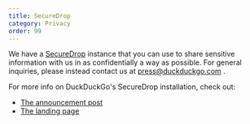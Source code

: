 ```yaml
---
title: SecureDrop
category: Privacy
order: 99
---
```

<p>We have a <a href="https://securedrop.org/">SecureDrop</a> instance that you can use to share sensitive information with us in as confidentially a way as possible. For general inquiries, please instead contact us at <a href="mailto:press@duckduckgo.com">press@duckduckgo.com</a> .</p>

<p>For more info on DuckDuckGo's SecureDrop installation, check out:</p>

<ul><li><a href="https://spreadprivacy.com/securedrop-7435b6d2f474">The announcement post</a></li>
  <li><a href="https://duckduckgo.com/securedrop/">The landing page</a></li>
</ul>